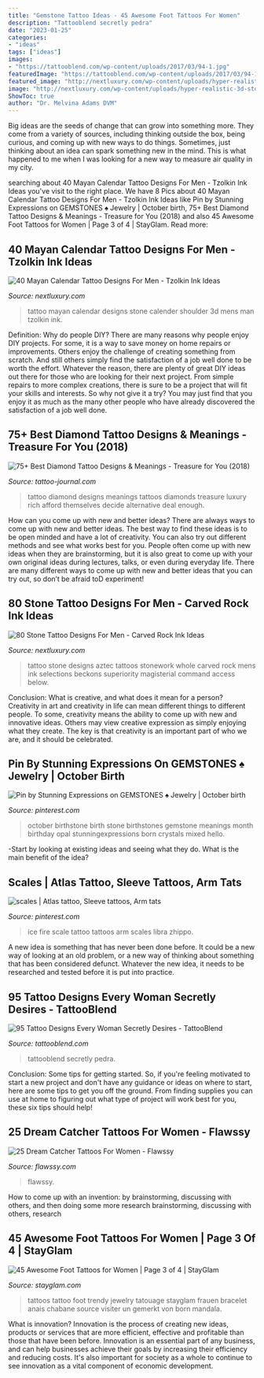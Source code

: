 ```yaml
---
title: "Gemstone Tattoo Ideas - 45 Awesome Foot Tattoos For Women"
description: "Tattooblend secretly pedra"
date: "2023-01-25"
categories:
- "ideas"
tags: ["ideas"]
images:
- "https://tattooblend.com/wp-content/uploads/2017/03/94-1.jpg"
featuredImage: "https://tattooblend.com/wp-content/uploads/2017/03/94-1.jpg"
featured_image: "http://nextluxury.com/wp-content/uploads/hyper-realistic-3d-stone-shoulder-and-back-mens-mayan-calender-tattoo-design-ideas.jpg"
image: "http://nextluxury.com/wp-content/uploads/hyper-realistic-3d-stone-shoulder-and-back-mens-mayan-calender-tattoo-design-ideas.jpg"
ShowToc: true
author: "Dr. Melvina Adams DVM"
---
```



Big ideas are the seeds of change that can grow into something more. They come from a variety of sources, including thinking outside the box, being curious, and coming up with new ways to do things. Sometimes, just thinking about an idea can spark something new in the mind. This is what happened to me when I was looking for a new way to measure air quality in my city.

	

		
searching about 40 Mayan Calendar Tattoo Designs For Men - Tzolkin Ink Ideas you've visit to the right place. We have 8 Pics about 40 Mayan Calendar Tattoo Designs For Men - Tzolkin Ink Ideas like Pin by Stunning Expressions on GEMSTONES ♠ Jewelry | October birth, 75+ Best Diamond Tattoo Designs &amp; Meanings - Treasure for You (2018) and also 45 Awesome Foot Tattoos for Women | Page 3 of 4 | StayGlam. Read more:
		
    
## 40 Mayan Calendar Tattoo Designs For Men - Tzolkin Ink Ideas

<img loading=lazy src="http://nextluxury.com/wp-content/uploads/hyper-realistic-3d-stone-shoulder-and-back-mens-mayan-calender-tattoo-design-ideas.jpg" onerror="this.onerror=null;this.src='https://tse3.mm.bing.net/th?id=OIP.iWP2bfYQDDsTb4Ruz8VlugHaJP&amp;pid=15.1';" alt="40 Mayan Calendar Tattoo Designs For Men - Tzolkin Ink Ideas">

_Source: nextluxury.com_

>tattoo mayan calendar designs stone calender shoulder 3d mens man tzolkin ink. 

	

Definition: Why do people DIY?
There are many reasons why people enjoy DIY projects. For some, it is a way to save money on home repairs or improvements. Others enjoy the challenge of creating something from scratch. And still others simply find the satisfaction of a job well done to be worth the effort.
Whatever the reason, there are plenty of great DIY ideas out there for those who are looking for their next project. From simple repairs to more complex creations, there is sure to be a project that will fit your skills and interests. So why not give it a try? You may just find that you enjoy it as much as the many other people who have already discovered the satisfaction of a job well done.

    
## 75+ Best Diamond Tattoo Designs &amp; Meanings - Treasure For You (2018)

<img loading=lazy src="http://tattoo-journal.com/wp-content/uploads/2015/09/diamond-tattoo_-5.jpg" onerror="this.onerror=null;this.src='https://tse3.mm.bing.net/th?id=OIP.h0W-vj798ubN_mBcB_g-xwHaHZ&amp;pid=15.1';" alt="75+ Best Diamond Tattoo Designs &amp; Meanings - Treasure for You (2018)">

_Source: tattoo-journal.com_

>tattoo diamond designs meanings tattoos diamonds treasure luxury rich afford themselves decide alternative deal enough. 

	

How can you come up with new and better ideas?
There are always ways to come up with new and better ideas. The best way to find these ideas is to be open minded and have a lot of creativity. You can also try out different methods and see what works best for you. People often come up with new ideas when they are brainstorming, but it is also great to come up with your own original ideas during lectures, talks, or even during everyday life. There are many different ways to come up with new and better ideas that you can try out, so don’t be afraid toD experiment!

    
## 80 Stone Tattoo Designs For Men - Carved Rock Ink Ideas

<img loading=lazy src="http://nextluxury.com/wp-content/uploads/aztec-stonework-mens-full-back-tattoos.jpg" onerror="this.onerror=null;this.src='https://tse4.mm.bing.net/th?id=OIP.MEMuxK3PulinvJt0YYuxBwHaHa&amp;pid=15.1';" alt="80 Stone Tattoo Designs For Men - Carved Rock Ink Ideas">

_Source: nextluxury.com_

>tattoo stone designs aztec tattoos stonework whole carved rock mens ink selections beckons superiority magisterial command access below. 

	

Conclusion: What is creative, and what does it mean for a person?
Creativity in art and creativity in life can mean different things to different people. To some, creativity means the ability to come up with new and innovative ideas. Others may view creative expression as simply enjoying what they create. The key is that creativity is an important part of who we are, and it should be celebrated.

    
## Pin By Stunning Expressions On GEMSTONES ♠ Jewelry | October Birth

<img loading=lazy src="https://i.pinimg.com/originals/dc/aa/5f/dcaa5ffcd7c7ec2cae7f0030dc81a4f1.png" onerror="this.onerror=null;this.src='https://tse2.mm.bing.net/th?id=OIP.aHwO23irOKqNBllkjGKHHAHaO0&amp;pid=15.1';" alt="Pin by Stunning Expressions on GEMSTONES ♠ Jewelry | October birth">

_Source: pinterest.com_

>october birthstone birth stone birthstones gemstone meanings month birthday opal stunningexpressions born crystals mixed hello. 

	

-Start by looking at existing ideas and seeing what they do. What is the main benefit of the idea? 

    
## Scales | Atlas Tattoo, Sleeve Tattoos, Arm Tats

<img loading=lazy src="https://i.pinimg.com/originals/95/6f/dd/956fddc670e77ae9c493810a1b58e5be.jpg" onerror="this.onerror=null;this.src='https://tse1.mm.bing.net/th?id=OIP.cDUuF5laIbCakejHrEmZDQHaJ4&amp;pid=15.1';" alt="scales | Atlas tattoo, Sleeve tattoos, Arm tats">

_Source: pinterest.com_

>ice fire scale tattoo tattoos arm scales libra zhippo. 

	

A new idea is something that has never been done before. It could be a new way of looking at an old problem, or a new way of thinking about something that has been considered defunct. Whatever the new idea, it needs to be researched and tested before it is put into practice.

    
## 95 Tattoo Designs Every Woman Secretly Desires - TattooBlend

<img loading=lazy src="https://tattooblend.com/wp-content/uploads/2017/03/94-1.jpg" onerror="this.onerror=null;this.src='https://tse1.mm.bing.net/th?id=OIP.30wWQatyzb5J_wNpvboLVgHaJP&amp;pid=15.1';" alt="95 Tattoo Designs Every Woman Secretly Desires - TattooBlend">

_Source: tattooblend.com_

>tattooblend secretly pedra. 

	

Conclusion: Some tips for getting started.
So, if you're feeling motivated to start a new project and don't have any guidance or ideas on where to start, here are some tips to get you off the ground. From finding supplies you can use at home to figuring out what type of project will work best for you, these six tips should help!

    
## 25 Dream Catcher Tattoos For Women - Flawssy

<img loading=lazy src="http://flawssy.com/wp-content/uploads/2016/04/dream_catcher_tattoo_.jpg" onerror="this.onerror=null;this.src='https://tse1.mm.bing.net/th?id=OIP.sBK45N89UvcIMOqPOoAvdAHaLD&amp;pid=15.1';" alt="25 Dream Catcher Tattoos For Women - Flawssy">

_Source: flawssy.com_

>flawssy. 

	

How to come up with an invention: by brainstorming, discussing with others, and then doing some more research
brainstorming, discussing with others, research

    
## 45 Awesome Foot Tattoos For Women | Page 3 Of 4 | StayGlam

<img loading=lazy src="https://stayglam.com/wp-content/uploads/2019/04/Trendy-Jewelry-Design.jpg" onerror="this.onerror=null;this.src='https://tse2.mm.bing.net/th?id=OIP.iRtGVnRZ9URIf8WkE_dw6QHaHa&amp;pid=15.1';" alt="45 Awesome Foot Tattoos for Women | Page 3 of 4 | StayGlam">

_Source: stayglam.com_

>tattoos tattoo foot trendy jewelry tatouage stayglam frauen bracelet anais chabane source visiter un gemerkt von born mandala. 

	

What is innovation?
Innovation is the process of creating new ideas, products or services that are more efficient, effective and profitable than those that have been before. Innovation is an essential part of any business, and can help businesses achieve their goals by increasing their efficiency and reducing costs. It's also important for society as a whole to continue to see innovation as a vital component of economic development.

